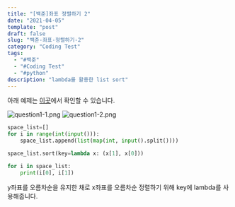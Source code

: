 ```yaml
---
title: "[백준]좌표 정렬하기 2"
date: "2021-04-05"
template: "post"
draft: false
slug: "백준-좌표-정렬하기-2"
category: "Coding Test"
tags:
  - "#백준"
  - "#Coding Test"
  - "#python"
description: "lambda를 활용한 list sort"
---
```


아래 예제는 [이곳](https://www.acmicpc.net/problem/11651)에서 확인할 수 있습니다.

![question1-1.png](/media/posts/2021-04-05---[백준]-좌표-정렬하기-2/question1-1.png)
![question1-2.png](/media/posts/2021-04-05---[백준]-좌표-정렬하기-2/question1-2.png)

```python
space_list=[]
for i in range(int(input())):
    space_list.append(list(map(int, input().split())))

space_list.sort(key=lambda x: (x[1], x[0]))

for i in space_list:
    print(i[0], i[1])
```
y좌표를 오름차순을 유지한 채로 x좌표를 오름차순 정렬하기 위해 key에 lambda를 사용해줍니다.